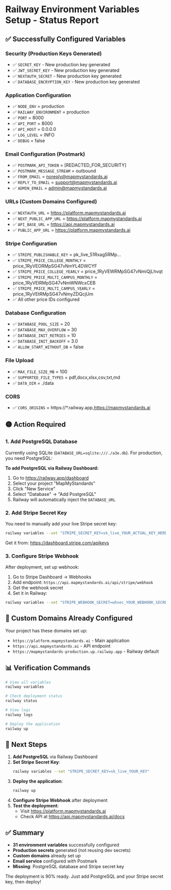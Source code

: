 # Railway Environment Variables Setup - Status Report

## ✅ Successfully Configured Variables

### Security (Production Keys Generated)
- ✅ `SECRET_KEY` - New production key generated
- ✅ `JWT_SECRET_KEY` - New production key generated  
- ✅ `NEXTAUTH_SECRET` - New production key generated
- ✅ `DATABASE_ENCRYPTION_KEY` - New production key generated

### Application Configuration
- ✅ `NODE_ENV` = production
- ✅ `RAILWAY_ENVIRONMENT` = production
- ✅ `PORT` = 8000
- ✅ `API_PORT` = 8000
- ✅ `API_HOST` = 0.0.0.0
- ✅ `LOG_LEVEL` = INFO
- ✅ `DEBUG` = false

### Email Configuration (Postmark)
- ✅ `POSTMARK_API_TOKEN` = [REDACTED_FOR_SECURITY]
- ✅ `POSTMARK_MESSAGE_STREAM` = outbound
- ✅ `FROM_EMAIL` = noreply@mapmystandards.ai
- ✅ `REPLY_TO_EMAIL` = support@mapmystandards.ai
- ✅ `ADMIN_EMAIL` = admin@mapmystandards.ai

### URLs (Custom Domains Configured)
- ✅ `NEXTAUTH_URL` = https://platform.mapmystandards.ai
- ✅ `NEXT_PUBLIC_APP_URL` = https://platform.mapmystandards.ai
- ✅ `API_BASE_URL` = https://api.mapmystandards.ai
- ✅ `PUBLIC_APP_URL` = https://platform.mapmystandards.ai

### Stripe Configuration
- ✅ `STRIPE_PUBLISHABLE_KEY` = pk_live_51Rxag5RMp...
- ✅ `STRIPE_PRICE_COLLEGE_MONTHLY` = price_1RyVEORMpSG47vNmYL4DWCYF
- ✅ `STRIPE_PRICE_COLLEGE_YEARLY` = price_1RyVEWRMpSG47vNmiQjLhvqt
- ✅ `STRIPE_PRICE_MULTI_CAMPUS_MONTHLY` = price_1RyVElRMpSG47vNmWNWcxCEB
- ✅ `STRIPE_PRICE_MULTI_CAMPUS_YEARLY` = price_1RyVEtRMpSG47vNmyZDQcjUm
- ✅ All other price IDs configured

### Database Configuration
- ✅ `DATABASE_POOL_SIZE` = 20
- ✅ `DATABASE_MAX_OVERFLOW` = 30
- ✅ `DATABASE_INIT_RETRIES` = 10
- ✅ `DATABASE_INIT_BACKOFF` = 3.0
- ✅ `ALLOW_START_WITHOUT_DB` = false

### File Upload
- ✅ `MAX_FILE_SIZE_MB` = 100
- ✅ `SUPPORTED_FILE_TYPES` = pdf,docx,xlsx,csv,txt,md
- ✅ `DATA_DIR` = ./data

### CORS
- ✅ `CORS_ORIGINS` = https://*.railway.app,https://mapmystandards.ai

## 🟡 Action Required

### 1. Add PostgreSQL Database
Currently using SQLite (`DATABASE_URL=sqlite:///./a3e.db`). For production, you need PostgreSQL:

**To add PostgreSQL via Railway Dashboard:**
1. Go to https://railway.app/dashboard
2. Select your project "MapMyStandards"
3. Click "New Service" 
4. Select "Database" → "Add PostgreSQL"
5. Railway will automatically inject the `DATABASE_URL`

### 2. Add Stripe Secret Key
You need to manually add your live Stripe secret key:

```bash
railway variables --set "STRIPE_SECRET_KEY=sk_live_YOUR_ACTUAL_KEY_HERE"
```

Get it from: https://dashboard.stripe.com/apikeys

### 3. Configure Stripe Webhook
After deployment, set up webhook:

1. Go to Stripe Dashboard → Webhooks
2. Add endpoint: `https://api.mapmystandards.ai/api/stripe/webhook`
3. Get the webhook secret
4. Set it in Railway:
```bash
railway variables --set "STRIPE_WEBHOOK_SECRET=whsec_YOUR_WEBHOOK_SECRET"
```

## 🎯 Custom Domains Already Configured

Your project has these domains set up:
- `https://platform.mapmystandards.ai` - Main application
- `https://api.mapmystandards.ai` - API endpoint
- `https://mapmystandards-production.up.railway.app` - Railway default

## 📊 Verification Commands

```bash
# View all variables
railway variables

# Check deployment status
railway status

# View logs
railway logs

# Deploy the application
railway up
```

## 🚀 Next Steps

1. **Add PostgreSQL** via Railway Dashboard
2. **Set Stripe Secret Key**: 
   ```bash
   railway variables --set "STRIPE_SECRET_KEY=sk_live_YOUR_KEY"
   ```
3. **Deploy the application**:
   ```bash
   railway up
   ```
4. **Configure Stripe Webhook** after deployment
5. **Test the deployment**:
   - Visit https://platform.mapmystandards.ai
   - Check API at https://api.mapmystandards.ai/docs

## ✅ Summary

- **31 environment variables** successfully configured
- **Production secrets** generated (not reusing dev secrets)
- **Custom domains** already set up
- **Email service** configured with Postmark
- **Missing**: PostgreSQL database and Stripe secret key

The deployment is 90% ready. Just add PostgreSQL and your Stripe secret key, then deploy!